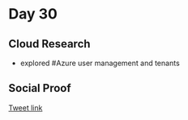 # Day 30

## Cloud Research

 - explored #Azure user management and tenants

## Social Proof

[Tweet link](https://twitter.com/Just4JAG/status/1353184993007308801?s=20)
